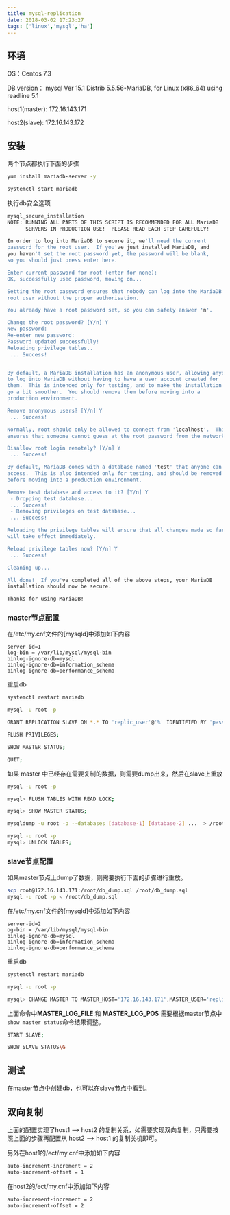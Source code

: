 ```yaml
---
title: mysql-replication
date: 2018-03-02 17:23:27
tags: ['linux','mysql','ha']
---
```


## 环境
OS：Centos 7.3

DB version： mysql  Ver 15.1 Distrib 5.5.56-MariaDB, for Linux (x86_64) using readline 5.1

host1(master): 172.16.143.171

host2(slave): 172.16.143.172

## 安装

两个节点都执行下面的步骤

```bash
yum install mariadb-server -y

systemctl start mariadb
```
执行db安全选项

```bash
mysql_secure_installation
NOTE: RUNNING ALL PARTS OF THIS SCRIPT IS RECOMMENDED FOR ALL MariaDB
      SERVERS IN PRODUCTION USE!  PLEASE READ EACH STEP CAREFULLY!

In order to log into MariaDB to secure it, we'll need the current
password for the root user.  If you've just installed MariaDB, and
you haven't set the root password yet, the password will be blank,
so you should just press enter here.

Enter current password for root (enter for none):
OK, successfully used password, moving on...

Setting the root password ensures that nobody can log into the MariaDB
root user without the proper authorisation.

You already have a root password set, so you can safely answer 'n'.

Change the root password? [Y/n] Y
New password:
Re-enter new password:
Password updated successfully!
Reloading privilege tables..
 ... Success!


By default, a MariaDB installation has an anonymous user, allowing anyone
to log into MariaDB without having to have a user account created for
them.  This is intended only for testing, and to make the installation
go a bit smoother.  You should remove them before moving into a
production environment.

Remove anonymous users? [Y/n] Y
 ... Success!

Normally, root should only be allowed to connect from 'localhost'.  This
ensures that someone cannot guess at the root password from the network.

Disallow root login remotely? [Y/n] Y
 ... Success!

By default, MariaDB comes with a database named 'test' that anyone can
access.  This is also intended only for testing, and should be removed
before moving into a production environment.

Remove test database and access to it? [Y/n] Y
 - Dropping test database...
 ... Success!
 - Removing privileges on test database...
 ... Success!

Reloading the privilege tables will ensure that all changes made so far
will take effect immediately.

Reload privilege tables now? [Y/n] Y
 ... Success!

Cleaning up...

All done!  If you've completed all of the above steps, your MariaDB
installation should now be secure.

Thanks for using MariaDB!

```

### master节点配置

在/etc/my.cnf文件的[mysqld]中添加如下内容

```vim
server-id=1
log-bin = /var/lib/mysql/mysql-bin
binlog-ignore-db=mysql
binlog-ignore-db=information_schema
binlog-ignore-db=performance_schema
```

重启db

```bash
systemctl restart mariadb
```

```bash
mysql -u root -p

GRANT REPLICATION SLAVE ON *.* TO 'replic_user'@'%' IDENTIFIED BY 'password';

FLUSH PRIVILEGES;

SHOW MASTER STATUS;

QUIT;
```

如果 master 中已经存在需要复制的数据，则需要dump出来，然后在slave上重放

```bash
mysql -u root -p

mysql> FLUSH TABLES WITH READ LOCK;

mysql> SHOW MASTER STATUS;

```

```bash
mysqldump -u root -p --databases [database-1] [database-2] ...  > /root/db_dump.sql

mysql -u root -p
mysql> UNLOCK TABLES;

```

### slave节点配置

如果master节点上dump了数据，则需要执行下面的步骤进行重放。

```bash
scp root@172.16.143.171:/root/db_dump.sql /root/db_dump.sql
mysql -u root -p < /root/db_dump.sql
```

在/etc/my.cnf文件的[mysqld]中添加如下内容

```vim
server-id=2
og-bin = /var/lib/mysql/mysql-bin
binlog-ignore-db=mysql
binlog-ignore-db=information_schema
binlog-ignore-db=performance_schema
```
重启db

```bash
systemctl restart mariadb
```

```bash
mysql -u root -p

mysql> CHANGE MASTER TO MASTER_HOST='172.16.143.171',MASTER_USER='replic_user', MASTER_PASSWORD='password', MASTER_LOG_FILE='mysql-bin.000001', MASTER_LOG_POS=107;
```
上面命令中<b>MASTER_LOG_FILE</b> 和 <b>MASTER_LOG_POS</b> 需要根据master节点中```show master status```命令结果调整。

```bash
START SLAVE;

SHOW SLAVE STATUS\G
```

## 测试
在master节点中创建db，也可以在slave节点中看到。

## 双向复制
上面的配置实现了host1 --> host2 的复制关系，如需要实现双向复制，只需要按照上面的步骤再配置从 host2 --> host1 的复制关机即可。

另外在host1的/ect/my.cnf中添加如下内容

```bash
auto-increment-increment = 2
auto-increment-offset = 1
```

在host2的/ect/my.cnf中添加如下内容

```bash
auto-increment-increment = 2
auto-increment-offset = 2
```
